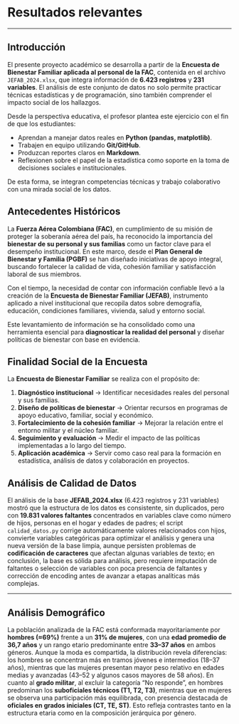 # Resultados relevantes
---
## Introducción

El presente proyecto académico se desarrolla a partir de la **Encuesta de Bienestar Familiar aplicada al personal de la FAC**, contenida en el archivo `JEFAB_2024.xlsx`, que integra información de **6.423 registros** y **231 variables**. 
El análisis de este conjunto de datos no solo permite practicar técnicas estadísticas y de programación, sino también comprender el impacto social de los hallazgos.

Desde la perspectiva educativa, el profesor plantea este ejercicio con el fin de que los estudiantes:
- Aprendan a manejar datos reales en **Python (pandas, matplotlib)**.  
- Trabajen en equipo utilizando **Git/GitHub**.  
- Produzcan reportes claros en **Markdown**.  
- Reflexionen sobre el papel de la estadística como soporte en la toma de decisiones sociales e institucionales.  

De esta forma, se integran competencias técnicas y trabajo colaborativo con una mirada social de los datos.


## Antecedentes Históricos

La **Fuerza Aérea Colombiana (FAC)**, en cumplimiento de su misión de proteger la soberanía aérea del país, ha reconocido la importancia del **bienestar de su personal y sus familias** como un factor clave para el desempeño institucional. 
En este marco, desde el **Plan General de Bienestar y Familia (PGBF)** se han diseñado iniciativas de apoyo integral, buscando fortalecer la calidad de vida, cohesión familiar y satisfacción laboral de sus miembros.

Con el tiempo, la necesidad de contar con información confiable llevó a la creación de la **Encuesta de Bienestar Familiar (JEFAB)**, instrumento aplicado a nivel institucional que recopila datos sobre demografía, educación, condiciones familiares, vivienda, salud y entorno social.

Este levantamiento de información se ha consolidado como una herramienta esencial para **diagnosticar la realidad del personal** y diseñar políticas de bienestar con base en evidencia.

## Finalidad Social de la Encuesta

La **Encuesta de Bienestar Familiar** se realiza con el propósito de:

1. **Diagnóstico institucional** → Identificar necesidades reales del personal y sus familias.  
2. **Diseño de políticas de bienestar** → Orientar recursos en programas de apoyo educativo, familiar, social y económico.  
3. **Fortalecimiento de la cohesión familiar** → Mejorar la relación entre el entorno militar y el núcleo familiar.  
4. **Seguimiento y evaluación** → Medir el impacto de las políticas implementadas a lo largo del tiempo.  
5. **Aplicación académica** → Servir como caso real para la formación en estadística, análisis de datos y colaboración en proyectos.  

## Análisis de Calidad de Datos
El análisis de la base **JEFAB_2024.xlsx** (6.423 registros y 231 variables) mostró que la estructura de los datos es consistente, sin duplicados, pero con **19.831 valores faltantes** concentrados en variables clave como número de hijos, personas en el hogar y edades de padres; el script `calidad_datos.py` corrige automáticamente valores relacionados con hijos, convierte variables categóricas para optimizar el análisis y genera una nueva versión de la base limpia, aunque persisten problemas de **codificación de caracteres** que afectan algunas variables de texto; en conclusión, la base es sólida para análisis, pero requiere imputación de faltantes o selección de variables con poca presencia de faltantes y corrección de encoding antes de avanzar a etapas analíticas más complejas.


---
## Análisis Demográfico

La población analizada de la FAC está conformada mayoritariamente por **hombres (≈69%)** frente a un **31% de mujeres**, con una **edad promedio de 36,7 años** y un rango etario predominante entre **33–37 años** en ambos géneros. Aunque la moda es compartida, la distribución revela diferencias: los hombres se concentran más en tramos jóvenes e intermedios (18–37 años), mientras que las mujeres presentan mayor peso relativo en edades medias y avanzadas (43–52 y algunos casos mayores de 58 años). En cuanto al **grado militar**, al excluir la categoría “No responde”, en hombres predominan los **suboficiales técnicos (T1, T2, T3)**, mientras que en mujeres se observa una participación más equilibrada, con presencia destacada de **oficiales en grados iniciales (CT, TE, ST)**. Esto refleja contrastes tanto en la estructura etaria como en la composición jerárquica por género.
